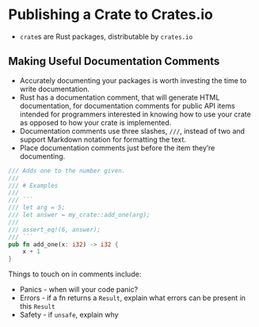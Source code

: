 # Publishing a Crate to Crates.io

- `crate`s are Rust packages, distributable by `crates.io`

## Making Useful Documentation Comments

- Accurately documenting your packages is worth investing the time to write documentation. 
- Rust has a documentation comment, that will generate HTML documentation, for documentation comments for public API items intended for programmers interested in knowing how to use your crate as opposed to how your crate is implemented.
- Documentation comments use three slashes, `///`, instead of two and support Markdown notation for formatting the text. 
- Place documentation comments just before the item they’re documenting.

```rust
/// Adds one to the number given.
///
/// # Examples
///
/// ```
/// let arg = 5;
/// let answer = my_crate::add_one(arg);
///
/// assert_eq!(6, answer);
/// ```
pub fn add_one(x: i32) -> i32 {
    x + 1
}
```

Things to touch on in comments include:

- Panics - when will your code panic?
- Errors - if a fn returns a `Result`, explain what errors can be present in this `Result`
- Safety - if `unsafe`, explain why